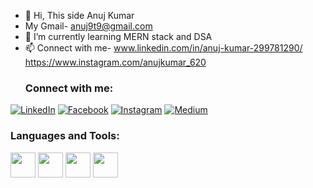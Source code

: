- 👋 Hi, This side Anuj Kumar
- My Gmail- anuj9t9@gmail.com
- 🌱 I’m currently learning MERN stack and DSA
- 📫 Connect with me-
  www.linkedin.com/in/anuj-kumar-299781290/  https://www.instagram.com/anujkumar_620
  ### Connect with me:

[![LinkedIn](https://img.shields.io/badge/LinkedIn-0077B5?style=for-the-badge&logo=linkedin)](https://linkedin.com/in/yourprofile)
[![Facebook](https://img.shields.io/badge/Facebook-1877F2?style=for-the-badge&logo=facebook)](https://facebook.com/yourprofile)
[![Instagram](https://img.shields.io/badge/Instagram-E4405F?style=for-the-badge&logo=instagram)](https://instagram.com/yourprofile)
[![Medium](https://img.shields.io/badge/Medium-000000?style=for-the-badge&logo=medium)](https://medium.com/@yourprofile)


### Languages and Tools:
<p align="left">
  <img src="https://cdn.jsdelivr.net/gh/devicons/devicon/icons/python/python-original.svg" width="40"/>
  <img src="https://cdn.jsdelivr.net/gh/devicons/devicon/icons/javascript/javascript-original.svg" width="40"/>
  <img src="https://cdn.jsdelivr.net/gh/devicons/devicon/icons/html5/html5-original.svg" width="40"/>
  <img src="https://cdn.jsdelivr.net/gh/devicons/devicon/icons/css3/css3-original.svg" width="40"/>
  <!-- Add more icons similarly -->
</p>

